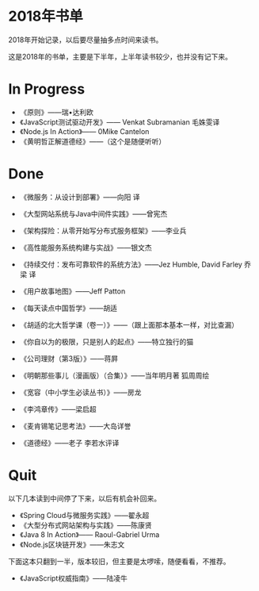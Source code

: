 2018年书单
===
2018年开始记录，以后要尽量抽多点时间来读书。

这是2018年的书单，主要是下半年，上半年读书较少，也并没有记下来。

# In Progress
* 《原则》——瑞•达利欧
* 《JavaScript测试驱动开发》—— Venkat Subramanian 毛姝雯译
* 《Node.js In Action》—— 0Mike Cantelon
* 《黄明哲正解道德经》——（这个是随便听听）

# Done
* 《微服务：从设计到部署》——向阳 译
* 《大型网站系统与Java中间件实践》——曾宪杰
* 《架构探险：从零开始写分布式服务框架》——李业兵
* 《高性能服务系统构建与实战》——银文杰

* 《持续交付：发布可靠软件的系统方法》——Jez Humble, David Farley 乔梁 译
* 《用户故事地图》——Jeff Patton

* 《每天读点中国哲学》——胡适
* 《胡适的北大哲学课（卷一）》——（跟上面那本基本一样，对比查漏）
* 《你自以为的极限，只是别人的起点》——特立独行的猫
* 《公司理财（第3版）》——蒋屛
* 《明朝那些事儿（漫画版）（合集）》——当年明月著 狐周周绘
* 《宽容（中小学生必读丛书）》——房龙
* 《李鸿章传》——梁启超
* 《麦肯锡笔记思考法》——大岛详誉
* 《道德经》——老子 李若水评译

# Quit
以下几本读到中间停了下来，以后有机会补回来。
* 《Spring Cloud与微服务实践》——翟永超
* 《大型分布式网站架构与实践》——陈康贤
* 《Java 8 In Action》—— Raoul-Gabriel Urma
* 《Node.js区块链开发》——朱志文

下面这本只翻到一半，版本较旧，但主要是太啰嗦，随便看看，不推荐。
* 《JavaScript权威指南》——陆凌牛
